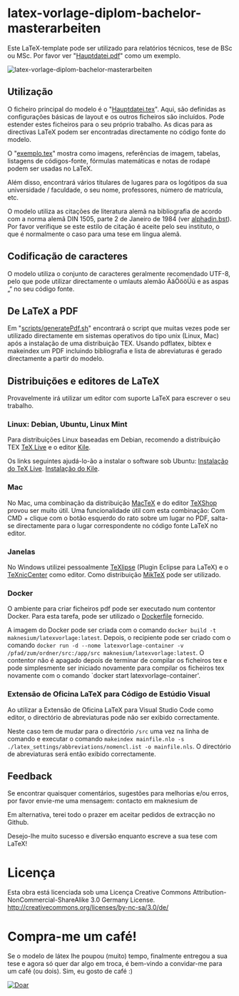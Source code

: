 # latex-vorlage-diplom-bachelor-masterarbeiten

Este LaTeX-template pode ser utilizado para relatórios técnicos, tese de BSc ou MSc. Por favor ver "[Hauptdatei.pdf](.../.../src/Hauptdatei.pdf)" como um exemplo.

![latex-vorlage-diplom-bachelor-masterarbeiten](../../main.png "latex-template-diplom-bachelor-masterthesis")

## Utilização

O ficheiro principal do modelo é o "[Hauptdatei.tex](.../.../src/Hauptdatei.tex)". Aqui, são definidas as configurações básicas de layout e os outros ficheiros são incluídos. Pode estender estes ficheiros para o seu próprio trabalho. As dicas para as directivas LaTeX podem ser encontradas directamente no código fonte do modelo.

O "[exemplo.tex](.../.../src/example.tex)" mostra como imagens, referências de imagem, tabelas, listagens de códigos-fonte, fórmulas matemáticas e notas de rodapé podem ser usadas no LaTeX.

Além disso, encontrará vários titulares de lugares para os logótipos da sua universidade / faculdade, o seu nome, professores, número de matrícula, etc.

O modelo utiliza as citações de literatura alemã na bibliografia de acordo com a norma alemã DIN 1505, parte 2 de Janeiro de 1984 (ver [alphadin.bst](.../.../src/alphadin.bst)). Por favor verifique se este estilo de citação é aceite pelo seu instituto, o que é normalmente o caso para uma tese em língua alemã.

## Codificação de caracteres

O modelo utiliza o conjunto de caracteres geralmente recomendado UTF-8, pelo que pode utilizar directamente o umlauts alemão ÄäÖööÜü e as aspas „“ no seu código fonte.

## De LaTeX a PDF

Em "[scripts/generatePdf.sh](.../.../scripts/generatePdf.sh)" encontrará o script que muitas vezes pode ser utilizado directamente em sistemas operativos do tipo unix (Linux, Mac) após a instalação de uma distribuição TEX. Usando pdflatex, bibtex e makeindex um PDF incluindo bibliografia e lista de abreviaturas é gerado directamente a partir do modelo.

## Distribuições e editores de LaTeX

Provavelmente irá utilizar um editor com suporte LaTeX para escrever o seu trabalho.

### Linux: Debian, Ubuntu, Linux Mint

Para distribuições Linux baseadas em Debian, recomendo a distribuição TEX [TeX Live](http://www.tug.org/texlive/ "TeX Live") e o editor [Kile](http://kile.sourceforge.net/ "Kile").

Os links seguintes ajudá-lo-ão a instalar o software sob Ubuntu:
[Instalação do TeX Live](http://wiki.ubuntuusers.de/LATEX#TeX-Live "Instalação do TeX Live").
[Instalação do Kile](http://wiki.ubuntuusers.de/Kile "Instalação do Kile").

### Mac

No Mac, uma combinação da distribuição [MacTeX](http://www.tug.org/mactex/ "MacTeX") e do editor [TeXShop](http://pages.uoregon.edu/koch/texshop/ "TeXShop") provou ser muito útil. Uma funcionalidade útil com esta combinação: Com CMD + clique com o botão esquerdo do rato sobre um lugar no PDF, salta-se directamente para o lugar correspondente no código fonte LaTeX no editor.

### Janelas

No Windows utilizei pessoalmente [TeXlipse](http://texlipse.sourceforge.net/ "TeXlipse") (Plugin Eclipse para LaTeX) e o [TeXnicCenter](http://www.texniccenter.org/ "TeXnicCenter") como editor. Como distribuição [MikTeX](http://miktex.org/ "MikTeX") pode ser utilizado.

### Docker

O ambiente para criar ficheiros pdf pode ser executado num contentor Docker. Para esta tarefa, pode ser utilizado o [Dockerfile](.../.../Dockerfile) fornecido.

A imagem do Docker pode ser criada com o comando `docker build -t maknesium/latexvorlage:latest`. Depois, o recipiente pode ser criado com o comando `docker run -d --nome latexvorlage-container -v /pfad/zum/ordner/src:/app/src maknesium/latexvorlage:latest`. O contentor não é apagado depois de terminar de compilar os ficheiros tex e pode simplesmente ser iniciado novamente para compilar os ficheiros tex novamente com o comando `docker start latexvorlage-container'.

### Extensão de Oficina LaTeX para Código de Estúdio Visual

Ao utilizar a Extensão de Oficina LaTeX para Visual Studio Code como editor, o directório de abreviaturas pode não ser exibido correctamente.

Neste caso tem de mudar para o directório `/src` uma vez na linha de comando e executar o comando `makeindex mainfile.nlo -s ./latex_settings/abbreviations/nomencl.ist -o mainfile.nls`. O directório de abreviaturas será então exibido correctamente.

## Feedback

Se encontrar quaisquer comentários, sugestões para melhorias e/ou erros, por favor envie-me uma mensagem:
contacto em maknesium de

Em alternativa, terei todo o prazer em aceitar pedidos de extracção no Github.

Desejo-lhe muito sucesso e diversão enquanto escreve a sua tese com LaTeX!

# Licença

Esta obra está licenciada sob uma Licença Creative Commons Attribution-NonCommercial-ShareAlike 3.0 Germany License.
http://creativecommons.org/licenses/by-nc-sa/3.0/de/

# Compra-me um café!

Se o modelo de látex lhe poupou (muito) tempo, finalmente entregou a sua tese e agora só quer dar algo em troca, é bem-vindo a convidar-me para um café (ou dois). Sim, eu gosto de café :)

[![Doar](https://img.shields.io/badge/Donate-PayPal-green.svg)](https://www.paypal.com/cgi-bin/webscr?cmd=_s-xclick&hosted_button_id=6LZRV8ZHN2Z9A)
